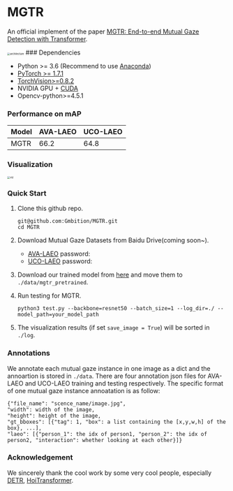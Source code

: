 # MGTR

An official implement of the paper [MGTR: End-to-end Mutual Gaze Detection with Transformer]().

<img  src="https://github.com/Gmbition/MGTR/blob/main/assets/architecture.png" alt="architecture" style="zoom: 40%;" />
### Dependencies

- Python >= 3.6 (Recommend to use [Anaconda](https://www.anaconda.com/download/#linux))
- [PyTorch >= 1.7.1](https://pytorch.org/)
- [TorchVision>=0.8.2](https://pytorch.org/)
- NVIDIA GPU + [CUDA](https://developer.nvidia.com/cuda-downloads)
- Opencv-python>=4.5.1


### Performance on mAP
| Model | AVA-LAEO | UCO-LAEO |
|---|---|---|
| MGTR | 66.2 | 64.8 |

###  Visualization

<img  src="https://github.com/Gmbition/MGTR/blob/main/assets/viz.gif" alt="viz" style="zoom: 40%;" />

### Quick Start

1. Clone this github repo.
   ```
   git@github.com:Gmbition/MGTR.git
   cd MGTR
   ```

2. Download Mutual Gaze Datasets from Baidu Drive(coming soon~).

   - [AVA-LAEO]()   password:
   - [UCO-LAEO]()  password:

3. Download our trained model from [here](https://drive.google.com/drive/folders/1Wu3ZEIfTiQ-Me8iknbPhEHMIiDWLeUaS?usp=sharing) and move them to `./data/mgtr_pretrained`.

4. Run testing for MGTR.

   ```
   python3 test.py --backbone=resnet50 --batch_size=1 --log_dir=./ --model_path=your_model_path
   ```

5. The visualization results (if set `save_image = True`) will be sorted in `./log`.

### Annotations

We annotate each mutual gaze instance in one image as a dict and the annoartion is stored in `./data`. There are four annotation json files for AVA-LAEO and UCO-LAEO training and testing respectively. The specific format of one mutual gaze instance annoatation is as follow:

```
{"file_name": "scence_name/image.jpg",
"width": width of the image,
"height": height of the image, 
"gt_bboxes": [{"tag": 1, "box": a list containing the [x,y,w,h] of the box}, ...],
"laeo": [{"person_1": the idx of person1, "person_2": the idx of person2, "interaction": whether looking at each other}]}

```

### Acknowledgement

We sincerely thank the cool work by some very cool people, especially  [DETR](https://github.com/facebookresearch/detr), [HoiTransformer](https://github.com/bbepoch/HoiTransformer).
